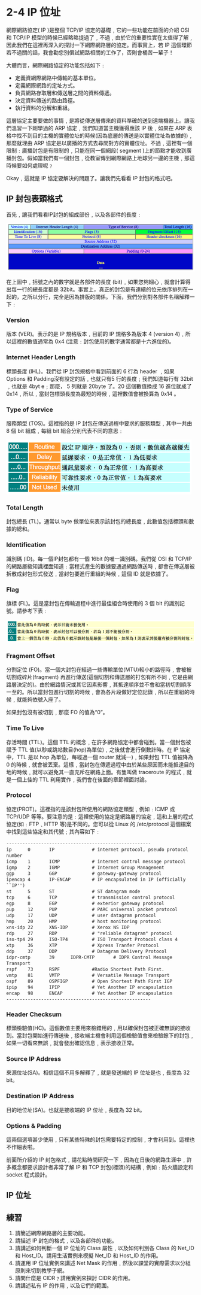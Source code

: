 # 2-4 IP 位址

網際網路協定\( IP \)是整個 TCP/IP 協定的基礎﹐它的一些功能在前面的介紹 OSI 和 TCP/IP 模型的時候已經略略提過了﹐不過﹐由於它的重要性實在太值得了解﹐因此我們在這裡再深入的探討一下網際網路層的協定。而事實上，若 IP 這個環節若不過關的話，我會勸您別償試網路相關的工作了，否則會桶苦一輩子！

大體而言，網際網路協定的功能包括如下﹕

* 定義資網際網路中傳輸的基本單位。
* 定義網際網路的定址方式。
* 負責網路存取層和傳送層之間的資料傳遞。
* 決定資料傳送的路由路徑。
* 執行資料的分解和重組。

這層協定主要要做的事情﹐是將從傳送層傳來的資料準確的送到遠端機器上。讓我們溫習一下剛學過的 ARP 協定﹐我們知道當主機獲得應該 IP 後﹐如果在 ARP 表格中找不到目的主機的實體位址的時候\(因為底層的傳送是以實體位址為依據的\)﹐那麼就理由 ARP 協定是以廣播的方式去尋問對方的實體位址。不過﹐這裡有一個限制﹕廣播封包是有限制的﹐只能在同一個網段\( segment \)上的節點才能收到廣播封包。假如當我們有一個封包﹐從教室傳到網際網路上地球另一邊的主機﹐那這時候要如何處理呢﹖

Okay﹐這就是 IP 協定要解決的問題了。讓我們先看看 IP 封包的格式吧。

## **IP 封包表頭格式**

首先﹐讓我們看看IP封包的組成部份﹐以及各部件的長度﹕

![IP &#x5C01;&#x5305;&#x683C;&#x5F0F;](../.gitbook/assets/2-4_1%20%281%29.png)

在上圖中﹐括號之內的數字就是各部件的長度 \(bit\)﹐如果您夠細心﹐就會計算得出每一行的總長度都是 32bit。事實上，真正的封包是有連續的位元依序排列在一起的，之所以分行，完全是因為排版的關係。下面，我們分別對各部件名稱解釋一下﹕

### **Version**

版本 \(VER\)。表示的是 IP 規格版本﹐目前的 IP 規格多為版本 4 \(version 4\)﹐所以這裡的數值通常為 0x4 \(注意﹕封包使用的數字通常都是十六進位的\)。 

### **Internet Header Length**

標頭長度 \(IHL\)。我們從 IP 封包規格中看到前面的 6 行為 header ﹐如果 Options 和 Padding沒有設定的話﹐也就只有5 行的長度﹔我們知道每行有 32bit ﹐也就是 4byt e﹔那麼， 5 列就是 20byte 了。20 這個數值換成 16 進位就成了 0x14﹐所以﹐當封包標頭長度為最短的時候﹐這裡數值會被換算為 0x14 。

### **Type of Service**

服務類型 \(TOS\)。這裡指的是 IP 封包在傳送過程中要求的服務類型﹐其中一共由 8 個 bit 組成﹐每組 bit 組合分別代表不同的意思﹕

![](../.gitbook/assets/2-4_2.png)

### **Total Length**

封包總長 \(TL\)。通常以 byte 做單位來表示該封包的總長度﹐此數值包括標頭和數據的總和。

### **Identification**

識別碼 \(ID\)。每一個IP封包都有一個 16bit 的唯一識別碼。我們從 OSI 和 TCP/IP 的網路層級知識裡面知道﹕當程式產生的數據要通過網路傳送時﹐都會在傳送層被拆散成封包形式發送﹐當封包要進行重組的時候﹐這個 ID 就是依據了。

### **Flag**

旗標 \(FL\)。這是當封包在傳輸過程中進行最佳組合時使用的 3 個 bit 的識別記號。請參考下表﹕

![](../.gitbook/assets/2-4_3.png)

### **Fragment Offset**

分割定位 \(FO\)。當一個大封包在經過一些傳輸單位\(MTU\)較小的路徑時﹐會被被切割成碎片\(fragment\) 再進行傳送\(這個切割和傳送層的打包有所不同﹐它是由網路層決定的\)。由於網路情況或其它因素影響﹐其抵達順序並不會和當初切割順序一至的。所以當封包進行切割的時候﹐會為各片段做好定位記錄﹐所以在重組的時候﹐就能夠依號入座了。 

如果封包沒有被切割﹐那麼 FO 的值為“0”。

### **Time To Live**

存活時間 \(TTL\)。這個 TTL 的概念﹐在許多網路協定中都會碰到。當一個封包被賦予 TTL 值\(以秒或跳站數目\(hop\)為單位\)﹐之後就會進行倒數計時。在 IP 協定中，TTL 是以 hop 為單位，每經過一個 router 就減一\)﹐如果封包 TTL 值被降為 0 的時候﹐就會被丟棄。這樣﹐當封包在傳遞過程中由於某些原因而未能抵達目的地的時候﹐就可以避免其一直充斥在網路上面。有隻叫做 traceroute 的程式﹐就是一個上佳的 TTL 利用實作﹐我們會在後面的章節裡面討論。

### **Protocol**

協定\(PROT\)。這裡指的是該封包所使用的網路協定類型﹐例如﹕ICMP 或 TCP/UDP 等等。要注意的是﹕這裡使用的協定是網路層的協定﹐這和上層的程式協定\(如﹕FTP﹑HTTP 等\)是不同的。您可以從 Linux 的 /etc/protocol 這個檔案中找到這些協定和其代號﹔其內容如下﹕

```text
------------------------------------------------------
ip      0       IP              # internet protocol, pseudo protocol number
icmp    1       ICMP            # internet control message protocol
igmp    2       IGMP            # Internet Group Management
ggp     3       GGP             # gateway-gateway protocol
ipencap 4       IP-ENCAP        # IP encapsulated in IP (officially ``IP'')
st      5       ST              # ST datagram mode
tcp     6       TCP             # transmission control protocol
egp     8       EGP             # exterior gateway protocol
pup     12      PUP             # PARC universal packet protocol
udp     17      UDP             # user datagram protocol
hmp     20      HMP             # host monitoring protocol
xns-idp 22      XNS-IDP         # Xerox NS IDP
rdp     27      RDP             # "reliable datagram" protocol
iso-tp4 29      ISO-TP4         # ISO Transport Protocol class 4
xtp     36      XTP             # Xpress Tranfer Protocol
ddp     37      DDP             # Datagram Delivery Protocol
idpr-cmtp       39      IDPR-CMTP       # IDPR Control Message Transport
rspf    73      RSPF            #Radio Shortest Path First.
vmtp    81      VMTP            # Versatile Message Transport
ospf    89      OSPFIGP         # Open Shortest Path First IGP
ipip    94      IPIP            # Yet Another IP encapsulation
encap   98      ENCAP           # Yet Another IP encapsulation
------------------------------------------------------
```

### **Header Checksum**

標頭檢驗值\(HC\)。這個數值主要用來檢錯用的﹐用以確保封包被正確無誤的接收到。當封包開始進行傳送後﹐接收端主機會利用這個檢驗值會來檢驗餘下的封包﹐如果一切看來無誤﹐就會發出確認信息﹐表示接收正常。

### **Source IP Address**

來源位址\(SA\)。相信這個不用多解釋了﹐就是發送端的 IP 位址是也﹐長度為 32 bit。

### **Destination IP Address**

目的地位址\(SA\)。也就是接收端的 IP 位址﹐長度為 32 bit。

### **Options & Padding**

這兩個選項甚少使用﹐只有某些特殊的封包需要特定的控制﹐才會利用到。這裡也不作細表啦。

前面所介紹的 IP 封包格式﹐請花點時間研究一下﹐因為在日後的網路生涯中﹐許多概念都要求設計者非常了解 IP 和 TCP 封包\(標頭\)的結構﹐例如﹕防火牆設定和 socket 程式設計。

## **IP 位址**



## 練習

1. 請簡述網際網路層的主要功能。
2. 請描述 IP 封包的格式﹐以及各部件的功能。
3. 請講述如何判斷一個 IP 位址的 Class 屬性﹐以及如何判別各 Class 的 Net\_ID 和 Host\_ID。請用生活實例來模擬 Net\_ID 和 Host\_ID 的作用。
4. 請運用 IP 位址實例來講述 Net Mask 的作用﹐然後以課堂的實際需求以分組原則來切割教學子網。
5. 請問什麼是 CIDR﹖請用實例來探討 CIDR 的作用。
6. 請講述私有 IP 的作用﹐以及它們的範圍。

